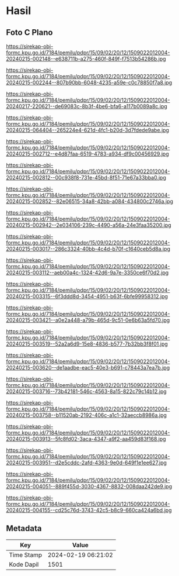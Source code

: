 # Hasil

## Foto C Plano

https://sirekap-obj-formc.kpu.go.id/7184/pemilu/pdpr/15/09/02/20/12/1509022012004-20240215-002148--e638711b-a275-460f-849f-f7513b54286b.jpg

https://sirekap-obj-formc.kpu.go.id/7184/pemilu/pdpr/15/09/02/20/12/1509022012004-20240215-002244--807b90bb-6048-4235-a59e-c0c78850f7a8.jpg

https://sirekap-obj-formc.kpu.go.id/7184/pemilu/pdpr/15/09/02/20/12/1509022012004-20240217-220621--de69083c-8b3f-4be6-bfa6-a117b0089a8c.jpg

https://sirekap-obj-formc.kpu.go.id/7184/pemilu/pdpr/15/09/02/20/12/1509022012004-20240215-064404--265224e4-621d-4fc1-b20d-3d7fdede9abe.jpg

https://sirekap-obj-formc.kpu.go.id/7184/pemilu/pdpr/15/09/02/20/12/1509022012004-20240215-002712--e4d87faa-6519-4783-a934-df9c00456929.jpg

https://sirekap-obj-formc.kpu.go.id/7184/pemilu/pdpr/15/09/02/20/12/1509022012004-20240215-002812--00c938f8-731e-45bd-8f51-71e67a33bba0.jpg

https://sirekap-obj-formc.kpu.go.id/7184/pemilu/pdpr/15/09/02/20/12/1509022012004-20240215-002852--82e06515-34a8-42bb-a084-434800c2746a.jpg

https://sirekap-obj-formc.kpu.go.id/7184/pemilu/pdpr/15/09/02/20/12/1509022012004-20240215-002942--2e034106-239c-4490-a56a-24e3faa35200.jpg

https://sirekap-obj-formc.kpu.go.id/7184/pemilu/pdpr/15/09/02/20/12/1509022012004-20240215-003017--286c3324-40bb-4c4d-b70f-c1640ceb5d8a.jpg

https://sirekap-obj-formc.kpu.go.id/7184/pemilu/pdpr/15/09/02/20/12/1509022012004-20240215-003112--aeb00a4c-1324-42d6-9a7e-3350ce6f70d2.jpg

https://sirekap-obj-formc.kpu.go.id/7184/pemilu/pdpr/15/09/02/20/12/1509022012004-20240215-003315--6f3ddd8d-3454-4951-b63f-6bfe99958312.jpg

https://sirekap-obj-formc.kpu.go.id/7184/pemilu/pdpr/15/09/02/20/12/1509022012004-20240215-003421--a0e2a448-a79b-465d-9c51-0e6b63a5fd70.jpg

https://sirekap-obj-formc.kpu.go.id/7184/pemilu/pdpr/15/09/02/20/12/1509022012004-20240215-003519--52a2a6d9-15e8-4836-b577-7b32bb3f8f01.jpg

https://sirekap-obj-formc.kpu.go.id/7184/pemilu/pdpr/15/09/02/20/12/1509022012004-20240215-003620--de1aadbe-eac5-40e3-b691-c78443a7ea7b.jpg

https://sirekap-obj-formc.kpu.go.id/7184/pemilu/pdpr/15/09/02/20/12/1509022012004-20240215-003716--73b42181-546c-4563-8a15-822c79c14b12.jpg

https://sirekap-obj-formc.kpu.go.id/7184/pemilu/pdpr/15/09/02/20/12/1509022012004-20240215-003758--b11520ab-2192-406c-a1c1-32aeccb8986a.jpg

https://sirekap-obj-formc.kpu.go.id/7184/pemilu/pdpr/15/09/02/20/12/1509022012004-20240215-003913--5fc8fd02-3aca-4347-a9f2-aa459d83f168.jpg

https://sirekap-obj-formc.kpu.go.id/7184/pemilu/pdpr/15/09/02/20/12/1509022012004-20240215-003951--d2e5cddc-2afd-4363-9e0d-649f1e1ee627.jpg

https://sirekap-obj-formc.kpu.go.id/7184/pemilu/pdpr/15/09/02/20/12/1509022012004-20240215-004051--889f455d-3030-4367-8832-008daa242de9.jpg

https://sirekap-obj-formc.kpu.go.id/7184/pemilu/pdpr/15/09/02/20/12/1509022012004-20240215-004155--cd25c76d-3743-42c5-b8c9-660ca424a6bd.jpg


## Metadata

| Key        | Value               |
| ---------- | ------------------- |
| Time Stamp | 2024-02-19 06:21:02 |
| Kode Dapil | 1501                |



